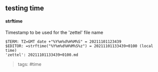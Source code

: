 ## testing time

#### strftime
Timestamp to be used for the 'zettel' file name

```
$TERM: TZ=GMT date +"%Y%m%d%H%M%S" = 20211101123439
$EDITOR: =strftime("%Y%m%d%H%M%S%z") = 20211101133439+0100 (local time)
'zettel': 20211101133439+0100.md
```
> tags: #time

